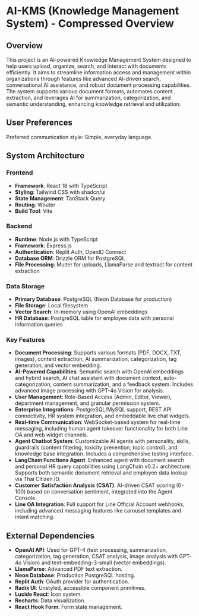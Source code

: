 # AI-KMS (Knowledge Management System) - Compressed Overview

## Overview
This project is an AI-powered Knowledge Management System designed to help users upload, organize, search, and interact with documents efficiently. It aims to streamline information access and management within organizations through features like advanced AI-driven search, conversational AI assistance, and robust document processing capabilities. The system supports various document formats, automates content extraction, and leverages AI for summarization, categorization, and semantic understanding, enhancing knowledge retrieval and utilization.

## User Preferences
Preferred communication style: Simple, everyday language.

## System Architecture
### Frontend
- **Framework**: React 18 with TypeScript
- **Styling**: Tailwind CSS with shadcn/ui
- **State Management**: TanStack Query
- **Routing**: Wouter
- **Build Tool**: Vite

### Backend
- **Runtime**: Node.js with TypeScript
- **Framework**: Express.js
- **Authentication**: Replit Auth, OpenID Connect
- **Database ORM**: Drizzle ORM for PostgreSQL
- **File Processing**: Multer for uploads, LlamaParse and textract for content extraction

### Data Storage
- **Primary Database**: PostgreSQL (Neon Database for production)
- **File Storage**: Local filesystem
- **Vector Search**: In-memory using OpenAI embeddings
- **HR Database**: PostgreSQL table for employee data with personal information queries

### Key Features
- **Document Processing**: Supports various formats (PDF, DOCX, TXT, images), content extraction, AI summarization, categorization, tag generation, and vector embedding.
- **AI-Powered Capabilities**: Semantic search with OpenAI embeddings and hybrid search, AI chat assistant with document context, auto-categorization, content summarization, and a feedback system. Includes advanced image processing with GPT-4o Vision for analysis.
- **User Management**: Role-Based Access (Admin, Editor, Viewer), department management, and granular permission system.
- **Enterprise Integrations**: PostgreSQL/MySQL support, REST API connectivity, HR system integration, and embeddable live chat widgets.
- **Real-time Communication**: WebSocket-based system for real-time messaging, including human agent takeover functionality for both Line OA and web widget channels.
- **Agent Chatbot System**: Customizable AI agents with personality, skills, guardrails (content filtering, toxicity prevention, topic control), and knowledge base integration. Includes a comprehensive testing interface.
- **LangChain Functions Agent**: Enhanced agent with document search and personal HR query capabilities using LangChain v0.2+ architecture. Supports both semantic document retrieval and employee data lookup via Thai Citizen ID.
- **Customer Satisfaction Analysis (CSAT)**: AI-driven CSAT scoring (0-100) based on conversation sentiment, integrated into the Agent Console.
- **Line OA Integration**: Full support for Line Official Account webhooks, including advanced messaging features like carousel templates and intent matching.

## External Dependencies
- **OpenAI API**: Used for GPT-4 (text processing, summarization, categorization, tag generation, CSAT analysis, image analysis with GPT-4o Vision) and text-embedding-3-small (vector embeddings).
- **LlamaParse**: Advanced PDF text extraction.
- **Neon Database**: Production PostgreSQL hosting.
- **Replit Auth**: OAuth provider for authentication.
- **Radix UI**: Unstyled, accessible component primitives.
- **Lucide React**: Icon system.
- **Recharts**: Data visualization.
- **React Hook Form**: Form state management.